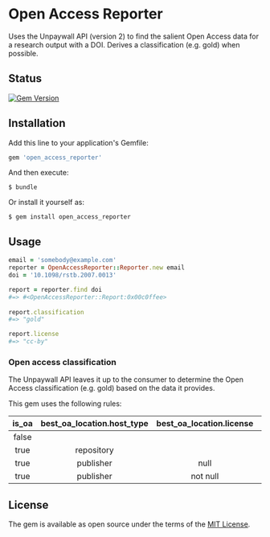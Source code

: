 # Open Access Reporter

Uses the Unpaywall API (version 2) to find the salient Open Access data for a research output with a DOI. Derives
a classification (e.g. gold) when possible.

## Status

[![Gem Version](https://badge.fury.io/rb/open_access_reporter.svg)](https://badge.fury.io/rb/open_access_reporter)


## Installation

Add this line to your application's Gemfile:

```ruby
gem 'open_access_reporter'
```

And then execute:

    $ bundle

Or install it yourself as:

    $ gem install open_access_reporter

## Usage
```ruby
email = 'somebody@example.com'
reporter = OpenAccessReporter::Reporter.new email    
doi = '10.1098/rstb.2007.0013'

report = reporter.find doi
#=> #<OpenAccessReporter::Report:0x00c0ffee>
 
report.classification
#=> "gold"

report.license
#=> "cc-by"

```` 

### Open access classification
The Unpaywall API leaves it up to the consumer to determine the Open Access classification (e.g. gold) based on the data 
it provides.

This gem uses the following rules:

is_oa | best_oa_location.host_type  | best_oa_location.license | classification
:---: | :---: | :---: | :---:
false | | | closed
true | repository | | green
true | publisher | null | bronze
true | publisher | not null | gold


## License

The gem is available as open source under the terms of the [MIT License](https://opensource.org/licenses/MIT).